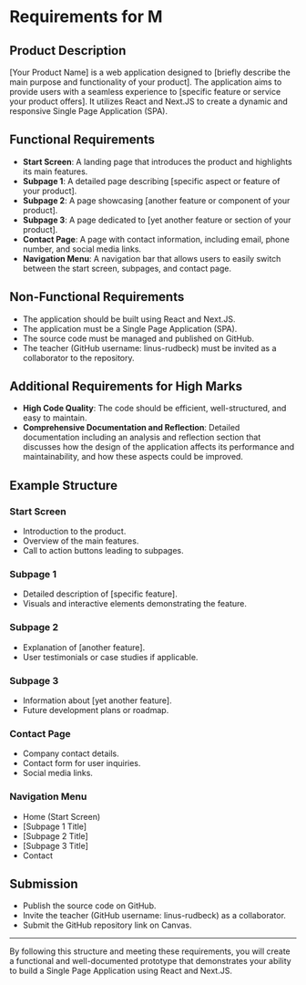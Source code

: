 # Requirements for M

## Product Description

[Your Product Name] is a web application designed to [briefly describe the main purpose and functionality of your product]. The application aims to provide users with a seamless experience to [specific feature or service your product offers]. It utilizes React and Next.JS to create a dynamic and responsive Single Page Application (SPA).

## Functional Requirements

- **Start Screen**: A landing page that introduces the product and highlights its main features.
- **Subpage 1**: A detailed page describing [specific aspect or feature of your product].
- **Subpage 2**: A page showcasing [another feature or component of your product].
- **Subpage 3**: A page dedicated to [yet another feature or section of your product].
- **Contact Page**: A page with contact information, including email, phone number, and social media links.
- **Navigation Menu**: A navigation bar that allows users to easily switch between the start screen, subpages, and contact page.

## Non-Functional Requirements

- The application should be built using React and Next.JS.
- The application must be a Single Page Application (SPA).
- The source code must be managed and published on GitHub.
- The teacher (GitHub username: linus-rudbeck) must be invited as a collaborator to the repository.

## Additional Requirements for High Marks

- **High Code Quality**: The code should be efficient, well-structured, and easy to maintain.
- **Comprehensive Documentation and Reflection**: Detailed documentation including an analysis and reflection section that discusses how the design of the application affects its performance and maintainability, and how these aspects could be improved.

## Example Structure

### Start Screen

- Introduction to the product.
- Overview of the main features.
- Call to action buttons leading to subpages.

### Subpage 1

- Detailed description of [specific feature].
- Visuals and interactive elements demonstrating the feature.

### Subpage 2

- Explanation of [another feature].
- User testimonials or case studies if applicable.

### Subpage 3

- Information about [yet another feature].
- Future development plans or roadmap.

### Contact Page

- Company contact details.
- Contact form for user inquiries.
- Social media links.

### Navigation Menu

- Home (Start Screen)
- [Subpage 1 Title]
- [Subpage 2 Title]
- [Subpage 3 Title]
- Contact

## Submission

- Publish the source code on GitHub.
- Invite the teacher (GitHub username: linus-rudbeck) as a collaborator.
- Submit the GitHub repository link on Canvas.

---

By following this structure and meeting these requirements, you will create a functional and well-documented prototype that demonstrates your ability to build a Single Page Application using React and Next.JS.
